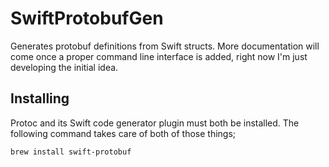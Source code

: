# SwiftProtobufGen

Generates protobuf definitions from Swift structs. More documentation will come once a proper command line interface is added, right now I'm just developing the initial idea.

## Installing

Protoc and its Swift code generator plugin must both be installed. The following command takes care of both of those things;

```sh
brew install swift-protobuf
```
